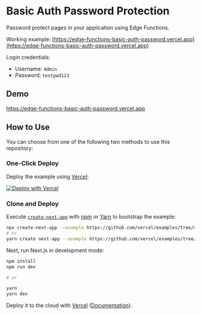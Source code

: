 # Basic Auth Password Protection

Password protect pages in your application using Edge Functions.

Working example: [https://edge-functions-basic-auth-password.vercel.app](https://edge-functions-basic-auth-password.vercel.app)

Login credentials:

- Username: `4dmin`
- Password: `testpwd123`

## Demo

https://edge-functions-basic-auth-password.vercel.app

## How to Use

You can choose from one of the following two methods to use this repository:

### One-Click Deploy

Deploy the example using [Vercel](https://vercel.com?utm_source=github&utm_medium=readme&utm_campaign=next-example):

[![Deploy with Vercel](https://vercel.com/button)](https://vercel.com/new/git/external?repository-url=https://github.com/vercel/examples/tree/main/edge-functions/basic-auth-password&project-name=basic-auth-password&repository-name=basic-auth-password)

### Clone and Deploy

Execute [`create-next-app`](https://github.com/vercel/next.js/tree/canary/packages/create-next-app) with [npm](https://docs.npmjs.com/cli/init) or [Yarn](https://yarnpkg.com/lang/en/docs/cli/create/) to bootstrap the example:

```bash
npx create-next-app --example https://github.com/vercel/examples/tree/main/edge-functions/basic-auth-password basic-auth-password
# or
yarn create next-app --example https://github.com/vercel/examples/tree/main/edge-functions/basic-auth-password basic-auth-password
```

Next, run Next.js in development mode:

```bash
npm install
npm run dev

# or

yarn
yarn dev
```

Deploy it to the cloud with [Vercel](https://vercel.com/new?utm_source=github&utm_medium=readme&utm_campaign=edge-middleware-eap) ([Documentation](https://nextjs.org/docs/deployment)).

